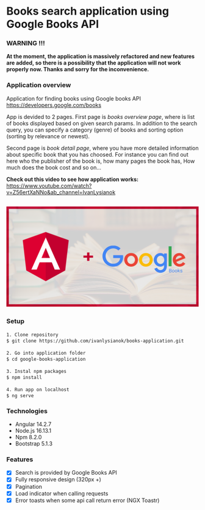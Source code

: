 # Books search application using Google Books API

### WARNING !!!

**At the moment, the application is massively refactored and new features are added, so there is a possibility that the application will not work properly now. Thanks and sorry for the inconvenience.**

### Application overview

Application for finding books using Google books API https://developers.google.com/books

App is devided to 2 pages. First page is _books overview page_, where is list of books displayed based on given search params. In addition to the search query, you can specify a category (genre) of books and sorting option (sorting by relevance or newest).

Second page is _book detail page_, where you have more detailed information about specific book that you has choosed. For instance you can find out here who the publisher of the book is, how many pages the book has, How much does the book cost and so on...

**Check out this video to see how application works:** https://www.youtube.com/watch?v=Z56ertXaNNo&ab_channel=IvanLysianok

## ![Alt text](/google-books-application/src/assets/preview.png?raw=true "Overview page")

### Setup

```
1. Clone repository
$ git clone https://github.com/ivanlysianok/books-application.git

2. Go into application folder
$ cd google-books-application

3. Instal npm packages
$ npm install

4. Run app on localhost
$ ng serve
```

### Technologies

- Angular 14.2.7
- Node.js 16.13.1
- Npm 8.2.0
- Bootstrap 5.1.3

### Features

- [x] Search is provided by Google Books API
- [x] Fully responsive design (320px +)
- [x] Pagination
- [x] Load indicator when calling requests
- [x] Error toasts when some api call return error (NGX Toastr)
